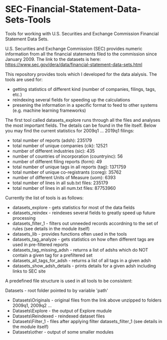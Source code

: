# SEC-Financial-Statement-Data-Sets-Tools
Tools for working with U.S. Securities and Exchange Commission Financial Statement Data Sets.

U.S. Securities and Exchange Commission (SEC) provides numeric information from all the financial statements filed to the commission since January 2009. The link to the datasets is here: https://www.sec.gov/dera/data/financial-statement-data-sets.html

This repository provides tools which I developed for the data alalysis. The tools are used for:
- getting statistics of different kind (number of companies, filings, tags, etc.)
- reindexing several fields for speeding up the calculations
- presening the information in a specific format to feed to other systems (e.g. machine learning frameworks)

The first tool called datasets_explore runs through all the files and analyses the most important fields. The details can be found in the file itself. Below you may find the current statistics for 2009q1 ... 2019q1 filings:
- total number of reports (adsh): 235179
- total number of unique companies (cik): 12521
- number of different industries (sic): 435
- number of countries of incorporation (countryinc): 56
- number of different filing reports (form): 49
- total number of unique tags in all reports (tag): 1371759
- total number of unique co-registrants (coreg): 35762
- number of different Units of Measure (uom): 6393
- total number of lines in all sub.txt files: 235179
- total number of lines in all num.txt files: 87753960

Currently the list of tools is as follows:
- datasets_explore - gets statistics for most of the data fields
- datasets_reindex - reindexes several fields to greatly speed up future processing
- datasets_filter_1 - filters out unneeded records accordning to the set of rules (see details in the module itself)
- datasets_lib - provides functions often used in the tools
- datasets_tag_analyze - gets statistics on how often different tags are used in pre-filtered reports
- datasets_tag_missing_adsh - returns a list of adshs which do NOT contain a given tag for a prefiltered set
- datasets_all_tags_for_adsh - returns a list of all tags in a given adsh
- datasets_show_adsh_details - prints details for a given adsh including links to SEC site

A predefined file structure is used in all tools to be consistent:

Datasets - root folder pointed to by variable 'path'
- Datasets\Originals - original files from the link above unzipped to folders 2009q1, 2009q2 ...
- Datasets\Explore - the output of Explore mudule
- Datasets\Reindexed - reindexed dataset files
- Datasets\Filter_1 - files after applying filter datasets_filter_1 (see details in the module itself)
- Datasets\other - output of some smaller modules
